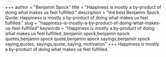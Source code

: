 +++
author = "Benjamin Spock"
title = "Happiness is mostly a by-product of doing what makes us feel fulfilled."
description = "the best Benjamin Spock Quote: Happiness is mostly a by-product of doing what makes us feel fulfilled."
slug = "happiness-is-mostly-a-by-product-of-doing-what-makes-us-feel-fulfilled"
keywords = "Happiness is mostly a by-product of doing what makes us feel fulfilled.,benjamin spock,benjamin spock quotes,benjamin spock quote,benjamin spock sayings,benjamin spock saying,quotes, sayings,quote, saying, motivation"
+++
Happiness is mostly a by-product of doing what makes us feel fulfilled.
